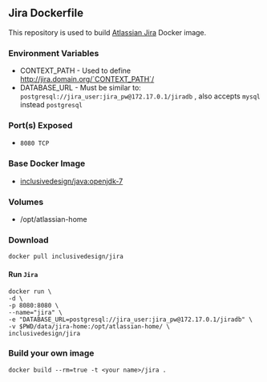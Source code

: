 ## Jira Dockerfile


This repository is used to build [Atlassian Jira](https://www.atlassian.com/software/jira/) Docker image.


### Environment Variables

* CONTEXT_PATH - Used to define http://jira.domain.org/`CONTEXT_PATH`/
* DATABASE_URL - Must be similar to: `postgresql://jira_user:jira_pw@172.17.0.1/jiradb` , also accepts `mysql` instead `postgresql`

### Port(s) Exposed

* `8080 TCP`


### Base Docker Image

* [inclusivedesign/java:openjdk-7](https://github.com/idi-ops/docker-java/)


### Volumes

* /opt/atlassian-home

### Download

    docker pull inclusivedesign/jira


#### Run `Jira`


```
docker run \
-d \
-p 8080:8080 \
--name="jira" \
-e "DATABASE_URL=postgresql://jira_user:jira_pw@172.17.0.1/jiradb" \
-v $PWD/data/jira-home:/opt/atlassian-home/ \
inclusivedesign/jira
```

### Build your own image


    docker build --rm=true -t <your name>/jira .
